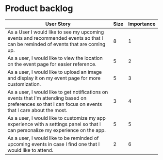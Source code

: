 # Product backlog

| User Story                                                                       | Size | Importance |
| -------------------------------------------------------------------------------- | ---- | ---------- |
| As a User I would like to see my upcoming events and recommended events so that I can be reminded of events that are coming up.            | 8    | 1          |
| As a user, I would like to view the location on the event page for easier reference.                   | 5    | 2          |
| As a user, I would like to upload an image and display it on my event page for more customization.               | 5    | 3          |
|  As a user, I would like to get notifications on events that I'm attending based on preferences so that I can focus on events that I care about the most.                                | 3    | 4          |
| As a user, I would like to customize my app experience with a settings panel so that I can personalize my experience on the app.             | 5    | 5          |
| As a user, I would like to be reminded of upcoming events in case I find one that I would like to attend. | 2    | 6          |
